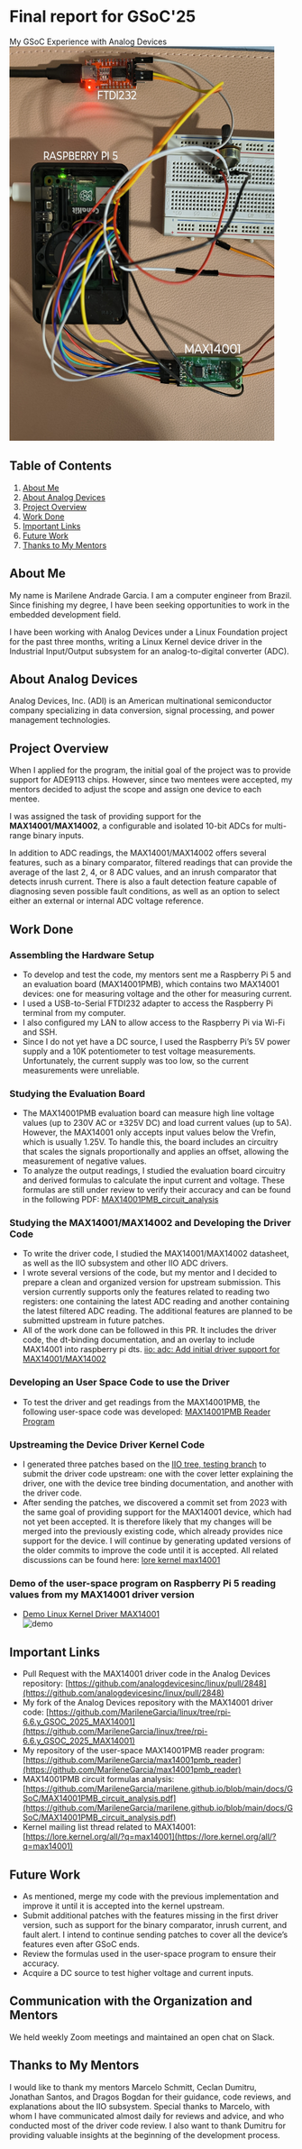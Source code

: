 # Final report for GSoC'25
My GSoC Experience with Analog Devices  
<img src="https://github.com/MarileneGarcia/marilene.github.io/blob/main/docs/GSoC/midia/setup_test.jpg?raw=true" alt="setup" width="470" height="700">

## Table of Contents
1. [About Me](#about-me)
2. [About Analog Devices](#about-analog-devices)
3. [Project Overview](#project-overview)
4. [Work Done](#work-done)
5. [Important Links](#important-links)
6. [Future Work](#future-work)
7. [Thanks to My Mentors](#thanks-to-my-mentors)

## About Me
My name is Marilene Andrade Garcia. I am a computer engineer from Brazil. Since finishing my degree, I have been seeking opportunities to work in the embedded development field.

I have been working with Analog Devices under a Linux Foundation project for the past three months, writing a Linux Kernel device driver in the Industrial Input/Output subsystem for an analog-to-digital converter (ADC).

## About Analog Devices
Analog Devices, Inc. (ADI) is an American multinational semiconductor company specializing in data conversion, signal processing, and power management technologies.

## Project Overview
When I applied for the program, the initial goal of the project was to provide support for ADE9113 chips. However, since two mentees were accepted, my mentors decided to adjust the scope and assign one device to each mentee.

I was assigned the task of providing support for the __MAX14001/MAX14002__, a configurable and isolated 10-bit ADCs for multi-range binary inputs.

In addition to ADC readings, the MAX14001/MAX14002 offers several features, such as a binary comparator, filtered readings that can provide the average of the last 2, 4, or 8 ADC values, and an inrush comparator that detects inrush current. There is also a fault detection feature capable of diagnosing seven possible fault conditions, as well as an option to select either an external or internal ADC voltage reference.

## Work Done
### Assembling the Hardware Setup
- To develop and test the code, my mentors sent me a Raspberry Pi 5 and an evaluation board (MAX14001PMB), which contains two MAX14001 devices: one for measuring voltage and the other for measuring current.
- I used a USB-to-Serial FTDI232 adapter to access the Raspberry Pi terminal from my computer.
- I also configured my LAN to allow access to the Raspberry Pi via Wi-Fi and SSH.
- Since I do not yet have a DC source, I used the Raspberry Pi’s 5V power supply and a 10K potentiometer to test voltage measurements. Unfortunately, the current supply was too low, so the current measurements were unreliable.

### Studying the Evaluation Board
- The MAX14001PMB evaluation board can measure high line voltage values (up to 230V AC or ±325V DC) and load current values (up to 5A). However, the MAX14001 only accepts input values below the Vrefin, which is usually 1.25V. To handle this, the board includes an circuitry that scales the signals proportionally and applies an offset, allowing the measurement of negative values.
- To analyze the output readings, I studied the evaluation board circuitry and derived formulas to calculate the input current and voltage. These formulas are still under review to verify their accuracy and can be found in the following PDF: [MAX14001PMB_circuit_analysis](https://github.com/MarileneGarcia/marilene.github.io/blob/main/docs/GSoC/MAX14001PMB_circuit_analysis.pdf)

### Studying the MAX14001/MAX14002 and Developing the Driver Code
- To write the driver code, I studied the MAX14001/MAX14002 datasheet, as well as the IIO subsystem and other IIO ADC drivers.
- I wrote several versions of the code, but my mentor and I decided to prepare a clean and organized version for upstream submission. This version currently supports only the features related to reading two registers: one containing the latest ADC reading and another containing the latest filtered ADC reading. The additional features are planned to be submitted upstream in future patches.
- All of the work done can be followed in this PR. It includes the driver code, the dt-binding documentation, and an overlay to include MAX14001 into raspberry pi dts.
[iio: adc: Add initial driver support for MAX14001/MAX14002](https://github.com/analogdevicesinc/linux/pull/2848)

### Developing an User Space Code to use the Driver
- To test the driver and get readings from the MAX14001PMB, the following user-space code was developed: [MAX14001PMB Reader Program](https://github.com/MarileneGarcia/max14001pmb_reader)

### Upstreaming the Device Driver Kernel Code
- I generated three patches based on the [IIO tree, testing branch](https://git.kernel.org/pub/scm/linux/kernel/git/jic23/iio.git/log/?h=testing) to submit the driver code upstream: one with the cover letter explaining the driver, one with the device tree binding documentation, and another with the driver code.
- After sending the patches, we discovered a commit set from 2023 with the same goal of providing support for the MAX14001 device, which had not yet been accepted. It is therefore likely that my changes will be merged into the previously existing code, which already provides nice support for the device. I will continue by generating updated versions of the older commits to improve the code until it is accepted. All related discussions can be found here: [lore kernel max14001](https://lore.kernel.org/all/?q=max14001)

### Demo of the user-space program on Raspberry Pi 5 reading values from my MAX14001 driver version
- [Demo Linux Kernel Driver MAX14001](https://www.youtube.com/shorts/xqOkkvufINA)  
![demo](https://github.com/MarileneGarcia/marilene.github.io/blob/main/docs/GSoC/midia/demo.gif?raw=true)

## Important Links
- Pull Request with the MAX14001 driver code in the Analog Devices repository: [https://github.com/analogdevicesinc/linux/pull/2848](https://github.com/analogdevicesinc/linux/pull/2848)
- My fork of the Analog Devices repository with the MAX14001 driver code: [https://github.com/MarileneGarcia/linux/tree/rpi-6.6.y_GSOC_2025_MAX14001](https://github.com/MarileneGarcia/linux/tree/rpi-6.6.y_GSOC_2025_MAX14001)
- My repository of the user-space MAX14001PMB reader program: [https://github.com/MarileneGarcia/max14001pmb_reader](https://github.com/MarileneGarcia/max14001pmb_reader)
- MAX14001PMB circuit formulas analysis: [https://github.com/MarileneGarcia/marilene.github.io/blob/main/docs/GSoC/MAX14001PMB_circuit_analysis.pdf](https://github.com/MarileneGarcia/marilene.github.io/blob/main/docs/GSoC/MAX14001PMB_circuit_analysis.pdf)
- Kernel mailing list thread related to MAX14001: [https://lore.kernel.org/all/?q=max14001](https://lore.kernel.org/all/?q=max14001)

## Future Work
- As mentioned, merge my code with the previous implementation and improve it until it is accepted into the kernel upstream.
- Submit additional patches with the features missing in the first driver version, such as support for the binary comparator, inrush current, and fault alert. I intend to continue sending patches to cover all the device’s features even after GSoC ends.
- Review the formulas used in the user-space program to ensure their accuracy.
- Acquire a DC source to test higher voltage and current inputs.

## Communication with the Organization and Mentors
We held weekly Zoom meetings and maintained an open chat on Slack.

## Thanks to My Mentors
I would like to thank my mentors Marcelo Schmitt, Ceclan Dumitru, Jonathan Santos, and Dragos Bogdan for their guidance, code reviews, and explanations about the IIO subsystem. Special thanks to Marcelo, with whom I have communicated almost daily for reviews and advice, and who conducted most of the driver code review. I also want to thank Dumitru for providing valuable insights at the beginning of the development process.